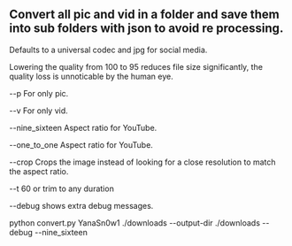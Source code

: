 ##  Convert all pic and vid in a folder and save them into sub folders with json to avoid re processing.

Defaults to a universal codec and jpg for social media.

Lowering the quality from 100 to 95 reduces file size significantly, the quality loss is unnoticable by the human eye.

--p For only pic.

--v For only vid.

--nine_sixteen Aspect ratio for YouTube.

--one_to_one Aspect ratio for YouTube.

--crop Crops the image instead of looking for a close resolution to match the aspect ratio.

--t 60 or trim to any duration

--debug shows extra debug messages.

python convert.py YanaSn0w1 ./downloads --output-dir ./downloads --debug --nine_sixteen
